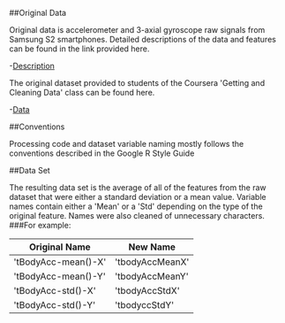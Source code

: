 ##Original Data

Original data is accelerometer and 3-axial gyroscope raw signals from Samsung S2 smartphones. Detailed descriptions of the data and features can be found in the link provided here.

-[Description](http://archive.ics.uci.edu/ml/datasets/Human+Activity+Recognition+Using+Smartphones)

The original dataset provided to students of the Coursera 'Getting and Cleaning Data' class can be found here.

-[Data](https://d396qusza40orc.cloudfront.net/getdata%2Fprojectfiles%2FUCI%20HAR%20Dataset.zip)

##Conventions

Processing code and dataset variable naming mostly follows the conventions described in the Google R Style Guide

##Data Set

The resulting data set is the average of all of the features from the raw dataset that were either a standard deviation or a mean value.
Variable names contain either a 'Mean' or a 'Std' depending on the type of the original feature. Names were also cleaned of unnecessary characters.
###For example:

Original Name       | New Name
--------------------|----------------------
'tBodyAcc-mean()-X' | 'tbodyAccMeanX'
'tBodyAcc-mean()-Y' | 'tbodyAccMeanY'
'tBodyAcc-std()-X'  | 'tbodyAccStdX'
'tBodyAcc-std()-Y'  | 'tbodyccStdY'

